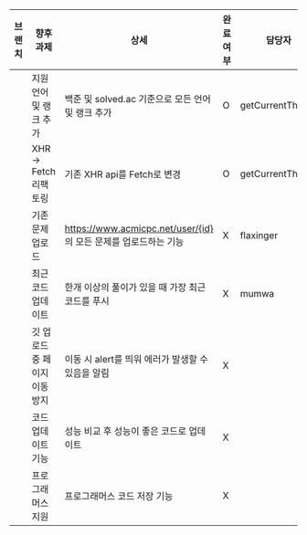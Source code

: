 | 브랜치 | 향후 과제 | 상세 | 완료여부 | 담당자 |
| ------ | -------- | ---- | -------- | ------ |
| | 지원 언어 및 랭크 추가 | 백준 및 solved.ac 기준으로 모든 언어 및 랭크 추가 | O | getCurrentThread |
| | XHR -> Fetch 리팩토링| 기존 XHR api를 Fetch로 변경 | O | getCurrentThread |
| | 기존 문제 업로드 | https://www.acmicpc.net/user/{id} 의 모든 문제를 업로드하는 기능 | X | flaxinger |
| | 최근 코드 업데이트 | 한개 이상의 풀이가 있을 때 가장 최근 코드를 푸시 | X | mumwa |
| | 깃 업로드 중 페이지 이동 방지 | 이동 시 alert를 띄워 에러가 발생할 수 있음을 알림 | X |    |
| | 코드 업데이트 기능 | 성능 비교 후 성능이 좋은 코드로 업데이트 | X |   |
| | 프로그래머스 지원 | 프로그래머스 코드 저장 기능 | X |    |
